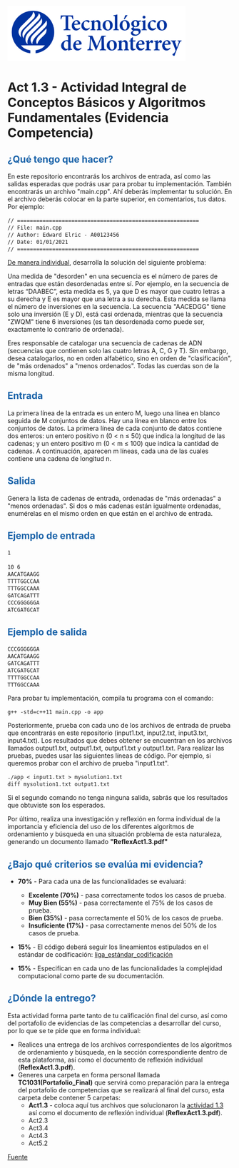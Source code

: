 ![Tec de Monterrey](images/logotecmty.png)
# Act 1.3 - Actividad Integral de Conceptos Básicos y Algoritmos Fundamentales (Evidencia Competencia)

## <span style="color: rgb(26, 99, 169);">¿Qué tengo que hacer?</span>
En este repositorio encontrarás los archivos de entrada, así como las salidas esperadas que podrás usar para probar tu implementación. También encontrarás un archivo "main.cpp". Ahí deberás implementar tu solución. En el archivo deberás colocar en la parte superior, en comentarios, tus datos. Por ejemplo:
```
// =========================================================
// File: main.cpp
// Author: Edward Elric - A00123456
// Date: 01/01/2021
// =========================================================
```
<span style="text-decoration: underline;">De manera individual</span>, desarrolla la solución del siguiente problema:

Una medida de "desorden" en una secuencia es el número de pares de entradas que están desordenadas entre sí. Por ejemplo, en la secuencia de letras “DAABEC”, esta medida es 5, ya que D es mayor que cuatro letras a su derecha y E es mayor que una letra a su derecha. Esta medida se llama el número de inversiones en la secuencia. La secuencia "AACEDGG" tiene solo una inversión (E y D), está casi ordenada, mientras que la secuencia "ZWQM" tiene 6 inversiones (es tan desordenada como puede ser, exactamente lo contrario de ordenada).

Eres responsable de catalogar una secuencia de cadenas de ADN (secuencias que contienen solo las cuatro letras A, C, G y T). Sin embargo, desea catalogarlos, no en orden alfabético, sino en orden de "clasificación", de "más ordenados" a "menos ordenados". Todas las cuerdas son de la misma longitud.

## <span style="color: rgb(26, 99, 169);">**Entrada**</span>
La primera línea de la entrada es un entero M, luego una línea en blanco seguida de M conjuntos de datos. Hay una línea en blanco entre los conjuntos de datos. La primera línea de cada conjunto de datos contiene dos enteros: un entero positivo n (0 < n ≤ 50) que indica la longitud de las cadenas; y un entero positivo m (0 < m ≤ 100) que indica la cantidad de cadenas. A continuación, aparecen m líneas, cada una de las cuales contiene una cadena de longitud n.

## <span style="color: rgb(26, 99, 169);">**Salida**</span>
Genera la lista de cadenas de entrada, ordenadas de "más ordenadas" a "menos ordenadas". Si dos o más cadenas están igualmente ordenadas, enumérelas en el mismo orden en que están en el archivo de entrada.

## <span style="color: rgb(26, 99, 169);">**Ejemplo de entrada**</span>
```
1

10 6
AACATGAAGG
TTTTGGCCAA
TTTGGCCAAA
GATCAGATTT
CCCGGGGGGA
ATCGATGCAT
```

## <span style="color: rgb(26, 99, 169);">**Ejemplo de salida**</span>
```
CCCGGGGGGA
AACATGAAGG
GATCAGATTT
ATCGATGCAT
TTTTGGCCAA
TTTGGCCAAA
```

Para probar tu implementación, compila tu programa con el comando:
```
g++ -std=c++11 main.cpp -o app
```
Posteriormente, prueba con cada uno de los archivos de entrada de prueba que encontrarás en este repositorio (input1.txt, input2.txt, input3.txt, input4.txt). Los resultados que debes obtener se encuentran en los archivos llamados output1.txt, output1.txt, output1.txt y output1.txt. Para realizar las pruebas, puedes usar las siguientes líneas de código. Por ejemplo, si queremos probar con el archivo de prueba "input1.txt".
```
./app < input1.txt > mysolution1.txt
diff mysolution1.txt output1.txt
```
Si el segundo comando no tenga ninguna salida, sabrás que los resultados que obtuviste son los esperados. 

Por último, realiza una investigación y reflexión en forma individual de la importancia y eficiencia del uso de los diferentes algoritmos de ordenamiento y búsqueda en una situación problema de esta naturaleza, generando un documento llamado **"ReflexAct1.3.pdf"**

## <span style="color: rgb(26, 99, 169);">**¿Bajo qué criterios se evalúa mi evidencia?**</span>

- **70%** - Para cada una de las funcionalidades se evaluará:

    - **Excelente (70%)** - pasa correctamente todos los casos de prueba.
    - **Muy Bien (55%)** - pasa correctamente el 75% de los casos de prueba.
    - **Bien (35%)** - pasa correctamente el 50% de los casos de prueba.
    - **Insuficiente (17%)** - pasa correctamente menos del 50% de los casos de prueba.


- **15%** - El código deberá seguir los lineamientos estipulados en el estándar de codificación: <span class="instructure_file_holder link_holder">[liga_estándar_codificación](https://github.com/Manchas2k4/tc1031)</span>
- **15%** - Especifican en cada uno de las funcionalidades la complejidad computacional como parte de su documentación.

## <span style="color: rgb(26, 99, 169);">**¿Dónde la entrego?**</span>
Esta actividad forma parte tanto de tu calificación final del curso, así como del portafolio de evidencias de las competencias a desarrollar del curso, por lo que se te pide que en forma individual:
* Realices una entrega de  los archivos correspondientes de los algoritmos de ordenamiento y búsqueda, en la sección correspondiente dentro de esta plataforma, así como el documento de reflexión individual (**ReflexAct1.3.pdf**).
* Generes una carpeta en forma personal llamada **TC1031(Portafolio_Final)** que servirá como preparación para la entrega del portafolio de competencias que se realizará al final del curso, esta carpeta debe contener 5 carpetas:
    * **Act1.3** - coloca aquí tus archivos que solucionaron la <span style="text-decoration: underline;">actividad 1.3</span> así como el documento de reflexión individual (**ReflexAct1.3.pdf**).
    * Act2.3
    * Act3.4
    * Act4.3
    * Act5.2
 
[Fuente](https://onlinejudge.org/external/6/612.pdf)

